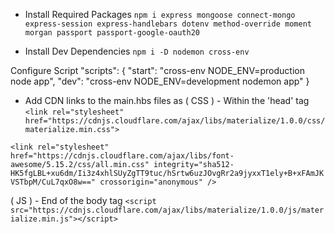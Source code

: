 * Install Required Packages
`npm i express mongoose connect-mongo express-session express-handlebars dotenv method-override moment morgan passport passport-google-oauth20`

* Install Dev Dependencies
`npm i -D nodemon cross-env`

Configure Script
"scripts": {
    "start": "cross-env NODE_ENV=production node app",
    "dev": "cross-env NODE_ENV=development nodemon app"
}

* Add CDN links to the main.hbs files as
( CSS ) - Within the 'head' tag
`<link rel="stylesheet" href="https://cdnjs.cloudflare.com/ajax/libs/materialize/1.0.0/css/materialize.min.css">`

`<link rel="stylesheet" href="https://cdnjs.cloudflare.com/ajax/libs/font-awesome/5.15.2/css/all.min.css" integrity="sha512-HK5fgLBL+xu6dm/Ii3z4xhlSUyZgTT9tuc/hSrtw6uzJOvgRr2a9jyxxT1ely+B+xFAmJKVSTbpM/CuL7qxO8w==" crossorigin="anonymous" />`

( JS ) - End of the body tag
`<script src="https://cdnjs.cloudflare.com/ajax/libs/materialize/1.0.0/js/materialize.min.js"></script>`

